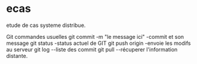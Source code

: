 ecas
====

etude de cas systeme distribue.

Git commandes usuelles
git commit -m "le message ici" 	-commit et son message
git status						-status actuel de GIT
git push origin 				-envoie les modifs au serveur
git log 						--liste des commit
git pull            --récuperer l'information distante.
